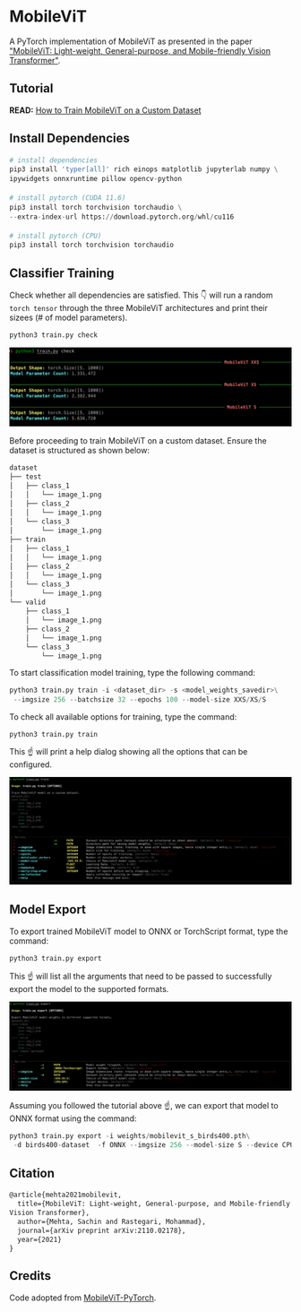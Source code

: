 # MobileViT
A PyTorch implementation of MobileViT as presented in the paper ["MobileViT: Light-weight, General-purpose, and Mobile-friendly Vision Transformer"](https://arxiv.org/abs/2110.02178).


## Tutorial
**READ:** [How to Train MobileViT on a Custom Dataset](https://mlbasics.com/train-mobilevit-custom-dataset)


## Install Dependencies
```python
# install dependencies
pip3 install 'typer[all]' rich einops matplotlib jupyterlab numpy \
ipywidgets onnxruntime pillow opencv-python
 
# install pytorch (CUDA 11.6)
pip3 install torch torchvision torchaudio \
--extra-index-url https://download.pytorch.org/whl/cu116

# install pytorch (CPU)
pip3 install torch torchvision torchaudio
```

## Classifier Training
Check whether all dependencies are satisfied. This :point_down: will run a random `torch tensor` through the three MobileViT architectures and print their sizees (# of model parameters).

```python
python3 train.py check
```
![](assets/check.png)

Before proceeding to train MobileViT on a custom dataset. Ensure the dataset is structured as shown below:
```treeview
dataset
├── test
│   ├── class_1
│   │   └── image_1.png
│   ├── class_2
│   │   └── image_1.png
│   └── class_3
│       └── image_1.png
├── train
│   ├── class_1
│   │   └── image_1.png
│   ├── class_2
│   │   └── image_1.png
│   └── class_3
│       └── image_1.png
└── valid
    ├── class_1
    │   └── image_1.png
    ├── class_2
    │   └── image_1.png
    └── class_3
        └── image_1.png
``` 

To start classification model training, type the following command:
```python
python3 train.py train -i <dataset_dir> -s <model_weights_savedir>\
 --imgsize 256 --batchsize 32 --epochs 100 --model-size XXS/XS/S
```

To check all available options for training, type the command:
```python
python3 train.py train
```
This :point_up: will print a help dialog showing all the options that can be configured.

![](assets/train.png)

## Model Export
To export trained MobileViT model to ONNX or TorchScript format, type the command:
```python
python3 train.py export
```
This :point_up: will list all the arguments that need to be passed to successfully export the model to the supported formats.

![](assets/export.png)

Assuming you followed the tutorial above :point_up:, we can export that model to ONNX format using the command:
```python
python3 train.py export -i weights/mobilevit_s_birds400.pth\
 -d birds400-dataset  -f ONNX --imgsize 256 --model-size S --device CPU 
```

## Citation
```
@article{mehta2021mobilevit,
  title={MobileViT: Light-weight, General-purpose, and Mobile-friendly Vision Transformer},
  author={Mehta, Sachin and Rastegari, Mohammad},
  journal={arXiv preprint arXiv:2110.02178},
  year={2021}
}
```

## Credits
Code adopted from [MobileViT-PyTorch](https://github.com/chinhsuanwu/mobilevit-pytorch).
